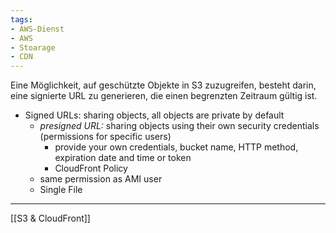 ```yaml
---
tags:
- AWS-Dienst
- AWS
- Stoarage
- CDN
---
```


Eine Möglichkeit, auf geschützte Objekte in S3 zuzugreifen, besteht darin, eine signierte URL zu generieren, die einen begrenzten Zeitraum gültig ist.

- Signed URLs: sharing objects, all objects are private by default
	- *presigned URL:* sharing objects using their own security credentials (permissions for specific users)
		- provide your own credentials, bucket name, HTTP method, expiration date and time or token
		- CloudFront Policy
	- same permission as AMI user
	- Single File

---
[[S3 & CloudFront]]